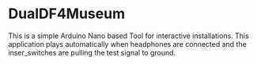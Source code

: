 # DualDF4Museum
This is a simple Arduino Nano based Tool for interactive installations. This application plays automatically  when headphones are connected and the inser_switches are pulling the test signal to ground. 
